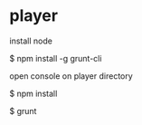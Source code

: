 player
======

install node

$ npm install -g grunt-cli

open console on player directory

$ npm install

$ grunt
